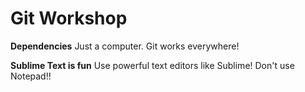 # Git Workshop

**Dependencies**
Just a computer. Git works everywhere!

**Sublime Text is fun**
Use powerful text editors like Sublime! Don't use Notepad!!